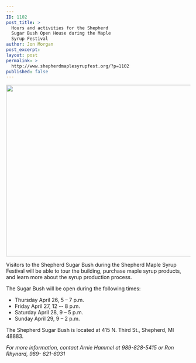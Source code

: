 ```yaml
---
---
ID: 1102
post_title: >
  Hours and activities for the Shepherd
  Sugar Bush Open House during the Maple
  Syrup Festival
author: Jon Morgan
post_excerpt:
layout: post
permalink: >
  http://www.shepherdmaplesyrupfest.org/?p=1102
published: false
---
```

<img title="" src="http://www.shepherdmaplesyrupfest.org/wp-content/uploads/2018/02/null-4.jpeg" alt="" width="624" height="468" />

Visitors to the Shepherd Sugar Bush during the Shepherd Maple Syrup Festival will be able to tour the building, purchase maple syrup products, and learn more about the syrup production process.

The Sugar Bush will be open during the following times:
<ul>
 	<li>Thursday April 26, 5 – 7 p.m.</li>
 	<li>Friday April 27, 12 -- 8 p.m.</li>
 	<li>Saturday April 28, 9 – 5 p.m.</li>
 	<li>Sunday April 29, 9 – 2 p.m.</li>
</ul>
The Shepherd Sugar Bush is located at 415 N. Third St., Shepherd, MI 48883.

<i>For more information, contact Arnie Hammel at 989-828-5415 or Ron Rhynard, 989- 621-6031
</i>